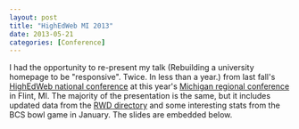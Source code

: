 ```yaml
---
layout: post
title: "HighEdWeb MI 2013"
date: 2013-05-21
categories: [Conference]
---
```

I had the opportunity to re-present my talk (Rebuilding a university homepage to be "responsive". Twice. In less than a year.) from last fall's [HighEdWeb national conference](http://www.highedweb.org/) at this year's [Michigan regional conference](http://mi.highedweb.org/) in Flint, MI. The majority of the presentation is the same, but it includes updated data from the [RWD directory](/highered-rwd-directory/) and some interesting stats from the BCS bowl game in January.<!--more--> The slides are embedded below.

<script async class="speakerdeck-embed" data-id="9d00f200a3b901304ed72a07842a8957" data-ratio="1.6" src="//speakerdeck.com/assets/embed.js"></script>